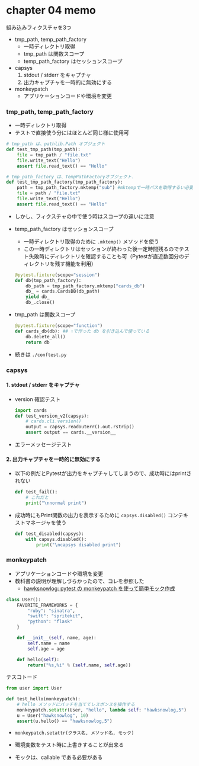 # chapter 04 memo

組み込みフィクスチャを3つ

+ tmp_path, temp_path_factory
    + 一時ディレクトリ取得
    + tmp_path は関数スコープ
    + temp_path_factory はセッションスコープ
+ capsys
    1. stdout / stderr をキャプチャ
    1. 出力キャプチャを一時的に無効にする
+ monkeypatch 
    + アプリケーションコードや環境を変更


### tmp_path, temp_path_factory
+ 一時ディレクトリ取得
+ テストで直接使う分にはほとんど同じ様に使用可
```python 
# tmp_path は、pathlib.Path オブジェクト
def test_tmp_path(tmp_path):
    file = tmp_path / "file.txt"
    file.write_text("Hello")
    assert file.read_text() == "Hello"

# tmp_path_factory は、TempPathFactoryオブジェクト.
def test_tmp_path_factory(tmp_path_factory):
    path = tmp_path_factory.mktemp("sub") #mktempで一時パスを取得するい必要がある
    file = path / "file.txt"
    file.write_text("Hello")
    assert file.read_text() == "Hello"
```
+ しかし、フィクスチャの中で使う時はスコープの違いに注意

+ temp_path_factory はセッションスコープ
    + 一時ディレクトリ取得のために `.mktemp()` メソッドを使う
    + この一時ディレクトリはセッションが終わった後一定時間残るのでテスト失敗時にディレクトリを確認することも可（Pytestが直近数回分のディレクトリを残す機能を利用）
    ```python 
    @pytest.fixture(scope="session")
    def db(tmp_path_factory):
        db_path = tmp_path_factory.mktemp("cards_db")
        db_ = cards.CardsDB(db_path)
        yield db_
        db_.close()
    ```
+ tmp_path は関数スコープ
    ```python 
    @pytest.fixture(scope="function")
    def cards_db(db): ## ↑で作った db を引き込んで使っている
        db.delete_all()
        return db
    ```
+ 続きは `./conftest.py` 

### capsys
#### 1. stdout / stderr をキャプチャ
+ version 確認テスト
    ```python 
    import cards
    def test_version_v2(capsys):
        # cards.cli.version()
        output = capsys.readouterr().out.rstrip()
        assert output == cards.__version__
    ```
+ エラーメッセージテスト

#### 2. 出力キャプチャを一時的に無効にする
+ 以下の例だとPytestが出力をキャプチャしてしまうので、成功時にはprintされない
    ```python 
    def test_fail():
        # これだと
        print("\nnormal print")
    ```
+ 成功時にもPrint関数の出力を表示するために `capsys.disabled()` コンテキストマネージャを使う
    ```python 
    def test_disabled(capsys):
        with capsys.disabled():
            print("\ncapsys disabled print")
    ```


### monkeypatch 

- アプリケーションコードや環境を変更
- 教科書の説明が理解しづらかったので、コレを参照した
    - [hawksnowlog: pytest の monkeypatch を使って簡単モック作成](https://hawksnowlog.blogspot.com/2020/07/monkeypatch-with-pytest.html)

```python 
class User():
    FAVORITE_FRAMEWORKS = {
        "ruby": "sinatra",
        "swift": "spritekit",
        "python": "flask"
    }

    def __init__(self, name, age):
        self.name = name
        self.age = age

    def hello(self):
        return("%s,%i" % (self.name, self.age))

```
テスコトード
```python 
from user import User

def test_hello(monkeypatch):
    # hello メソッドにパッチを当ててレスポンスを操作する
    monkeypatch.setattr(User, "hello", lambda self: "hawksnowlog,5")
    u = User("hawksnowlog", 10)
    assert(u.hello() == "hawksnowlog,5")
```
+ `monkeypatch.setattr(クラス名, メソッド名, モック)`
- 環境変数をテスト時に上書きすることが出来る
+ モックは、callable である必要がある

